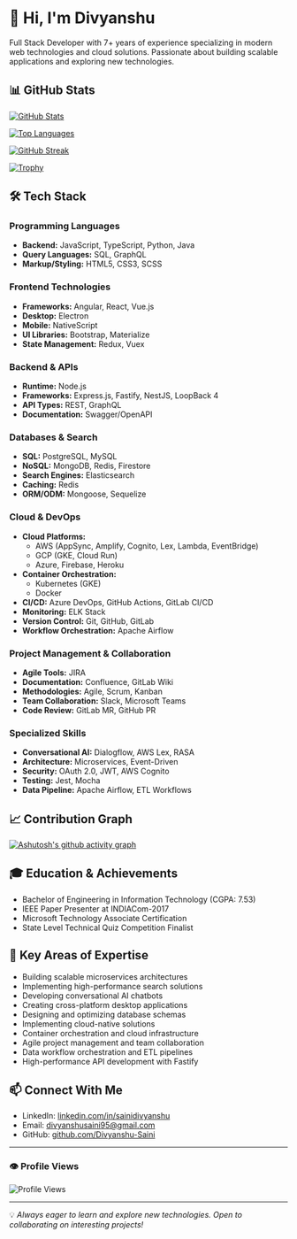 # 👋 Hi, I'm Divyanshu

Full Stack Developer with 7+ years of experience specializing in modern web technologies and cloud solutions. Passionate about building scalable applications and exploring new technologies.

## 📊 GitHub Stats

[![GitHub Stats](https://github-readme-stats.vercel.app/api?username=Divyanshu-Saini&show_icons=true&theme=radical)](https://github.com/Divyanshu-Saini)

[![Top Languages](https://github-readme-stats.vercel.app/api/top-langs/?username=Divyanshu-Saini&layout=compact&theme=radical)](https://github.com/Divyanshu-Saini)

[![GitHub Streak](https://github-readme-streak-stats.herokuapp.com/?user=Divyanshu-Saini&theme=radical)](https://github.com/Divyanshu-Saini)

[![Trophy](https://github-profile-trophy.vercel.app/?username=Divyanshu-Saini&theme=radical&row=1)](https://github.com/Divyanshu-Saini)

## 🛠️ Tech Stack

### Programming Languages
- **Backend:** JavaScript, TypeScript, Python, Java
- **Query Languages:** SQL, GraphQL
- **Markup/Styling:** HTML5, CSS3, SCSS

### Frontend Technologies
- **Frameworks:** Angular, React, Vue.js
- **Desktop:** Electron
- **Mobile:** NativeScript
- **UI Libraries:** Bootstrap, Materialize
- **State Management:** Redux, Vuex

### Backend & APIs
- **Runtime:** Node.js
- **Frameworks:** Express.js, Fastify, NestJS, LoopBack 4
- **API Types:** REST, GraphQL
- **Documentation:** Swagger/OpenAPI

### Databases & Search
- **SQL:** PostgreSQL, MySQL
- **NoSQL:** MongoDB, Redis, Firestore
- **Search Engines:** Elasticsearch
- **Caching:** Redis
- **ORM/ODM:** Mongoose, Sequelize

### Cloud & DevOps
- **Cloud Platforms:**
  - AWS (AppSync, Amplify, Cognito, Lex, Lambda, EventBridge)
  - GCP (GKE, Cloud Run)
  - Azure, Firebase, Heroku
- **Container Orchestration:**
  - Kubernetes (GKE)
  - Docker
- **CI/CD:** Azure DevOps, GitHub Actions, GitLab CI/CD
- **Monitoring:** ELK Stack
- **Version Control:** Git, GitHub, GitLab
- **Workflow Orchestration:** Apache Airflow

### Project Management & Collaboration
- **Agile Tools:** JIRA
- **Documentation:** Confluence, GitLab Wiki
- **Methodologies:** Agile, Scrum, Kanban
- **Team Collaboration:** Slack, Microsoft Teams
- **Code Review:** GitLab MR, GitHub PR

### Specialized Skills
- **Conversational AI:** Dialogflow, AWS Lex, RASA
- **Architecture:** Microservices, Event-Driven
- **Security:** OAuth 2.0, JWT, AWS Cognito
- **Testing:** Jest, Mocha
- **Data Pipeline:** Apache Airflow, ETL Workflows

## 📈 Contribution Graph
[![Ashutosh's github activity graph](https://github-readme-activity-graph.vercel.app/graph?username=Divyanshu-Saini&theme=radical)](https://github.com/ashutosh00710/github-readme-activity-graph)

## 🎓 Education & Achievements
- Bachelor of Engineering in Information Technology (CGPA: 7.53)
- IEEE Paper Presenter at INDIACom-2017
- Microsoft Technology Associate Certification
- State Level Technical Quiz Competition Finalist

## 🚀 Key Areas of Expertise
- Building scalable microservices architectures
- Implementing high-performance search solutions
- Developing conversational AI chatbots
- Creating cross-platform desktop applications
- Designing and optimizing database schemas
- Implementing cloud-native solutions
- Container orchestration and cloud infrastructure
- Agile project management and team collaboration
- Data workflow orchestration and ETL pipelines
- High-performance API development with Fastify

## 📫 Connect With Me
- LinkedIn: [linkedin.com/in/sainidivyanshu](https://linkedin.com/in/sainidivyanshu)
- Email: divyanshusaini95@gmail.com
- GitHub: [github.com/Divyanshu-Saini](https://github.com/Divyanshu-Saini)

---
### 👁️ Profile Views
![Profile Views](https://komarev.com/ghpvc/?username=Divyanshu-Saini&color=brightgreen)

---
💡 *Always eager to learn and explore new technologies. Open to collaborating on interesting projects!*
